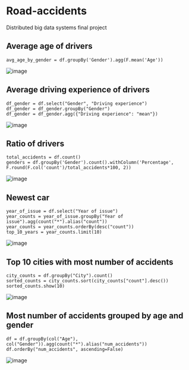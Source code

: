 # Road-accidents
Distributed big data systems final project
<br>
## Average age of drivers
```
avg_age_by_gender = df.groupBy('Gender').agg(F.mean('Age'))
```
![image](https://user-images.githubusercontent.com/108996318/208049626-78a07d0a-ba32-4838-b530-4ba6c68bf703.png)

## Average driving experience of drivers
```
df_gender = df.select("Gender", "Driving experience")
df_gender = df_gender.groupBy("Gender")
df_gender = df_gender.agg({"Driving experience": "mean"})
```
![image](https://user-images.githubusercontent.com/108996318/208049738-9e880191-2f68-4183-bfe2-489b06818bb0.png)

## Ratio of drivers
```
total_accidents = df.count()
genders = df.groupBy('Gender').count().withColumn('Percentage', F.round(F.col('count')/total_accidents*100, 2))
```
![image](https://user-images.githubusercontent.com/108996318/208049816-b14fd74c-aa37-44bc-8812-8126c988bcc7.png)

## Newest car
```
year_of_issue = df.select("Year of issue")
year_counts = year_of_issue.groupBy("Year of issue").agg(count("*").alias("count"))
year_counts = year_counts.orderBy(desc("count"))
top_10_years = year_counts.limit(10)
```
![image](https://user-images.githubusercontent.com/108996318/208049883-eaa143f8-6fc1-478b-a250-0919688506f6.png)

## Top 10 cities with most number of accidents
```
city_counts = df.groupBy("City").count()
sorted_counts = city_counts.sort(city_counts["count"].desc())
sorted_counts.show(10)
```
![image](https://user-images.githubusercontent.com/108996318/208049927-3424ee9b-4f73-4988-a4b8-b6e970ba34d5.png)


## Most number of accidents grouped by age and gender
```
df = df.groupBy(col("Age"), col("Gender")).agg(count("*").alias("num_accidents"))
df.orderBy("num_accidents", ascending=False)
```
![image](https://user-images.githubusercontent.com/108996318/208049962-22934f74-486a-496e-a8ed-3096050499cc.png)

